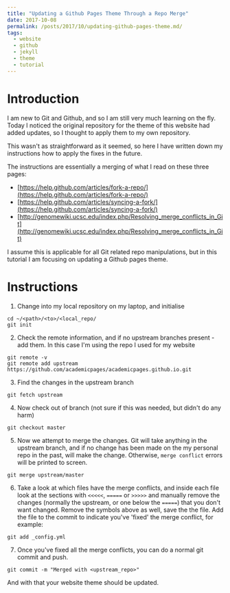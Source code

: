 ```yaml
---
title: "Updating a Github Pages Theme Through a Repo Merge"
date: 2017-10-08
permalink: /posts/2017/10/updating-github-pages-theme.md/
tags:
  - website
  - github
  - jekyll
  - theme
  - tutorial
---
```

# Introduction

I am new to Git and Github, and so I am still very much learning on the fly.
Today I noticed the original repository for the theme of this website had added
updates, so I thought to apply them to my own repository.

This wasn't as straightforward as it seemed, so here I have written down
my instructions how to apply the fixes in the future.

The instructions are essentially a merging of what I read on these three pages:
 * [https://help.github.com/articles/fork-a-repo/](https://help.github.com/articles/fork-a-repo/)
 * [https://help.github.com/articles/syncing-a-fork/](https://help.github.com/articles/syncing-a-fork/)
 * [http://genomewiki.ucsc.edu/index.php/Resolving_merge_conflicts_in_Git](http://genomewiki.ucsc.edu/index.php/Resolving_merge_conflicts_in_Git)

I assume this is applicable for all Git related repo manipulations, but in this
tutorial I am focusing on updating a Github pages theme.

# Instructions

 1. Change into my local repository on my laptop, and initialise
  ```
  cd ~/<path>/<to>/<local_repo/
  git init
  ```

 2. Check the remote information, and if no upstream branches present - add them. In this case I'm using the repo I used for my website
  ```
  git remote -v
  git remote add upstream https://github.com/academicpages/academicpages.github.io.git
  ```

 3. Find the changes in the upstream branch
  ```
  git fetch upstream
  ```

 4. Now check out of branch (not sure if this was needed, but didn't do any harm)
  ```
  git checkout master
  ```

 5. Now we attempt to merge the changes. Git will take anything in the upstream branch, and if no change has been made on the my personal repo in the past, will make the change. Otherwise, `merge conflict` errors will be printed to screen.
  ```
  git merge upstream/master
  ```

 6. Take a look at which files have the merge conflicts, and inside each file look at the sections with `<<<<<`, `=====` or `>>>>>` and manually remove the changes (normally the upstream, or one below the `=====`) that you don't want changed. Remove the symbols above as well, save the the file. Add the file to the commit to indicate you've 'fixed'
 the merge conflict, for example:
  ```
  git add _config.yml
  ```

 7. Once you've fixed all the merge conflicts, you can do a normal git commit and push.
  ```
  git commit -m "Merged with <upstream_repo>"
  ```

And with that your website theme should be updated.
